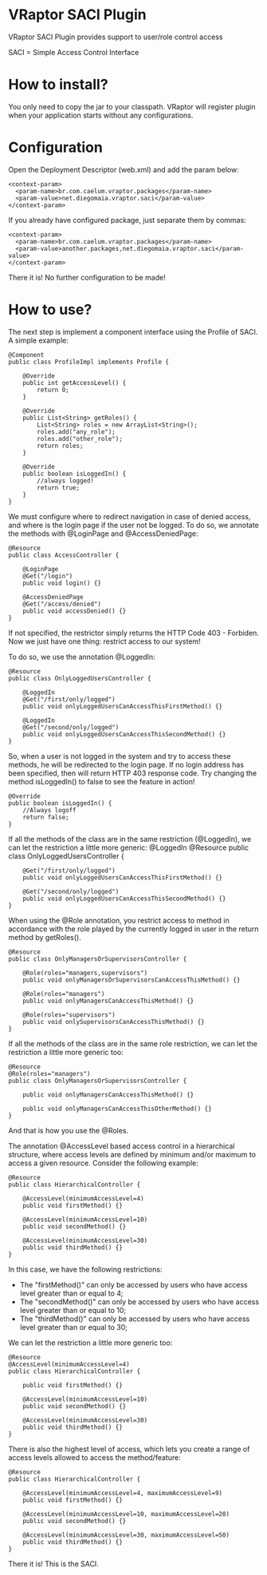 # VRaptor SACI Plugin

VRaptor SACI Plugin provides support to user/role control access

SACI = Simple Access Control Interface 

# How to install?

You only need to copy the jar to your classpath. VRaptor will register plugin when 
your application starts without any configurations. 

# Configuration

Open the Deployment Descriptor (web.xml) and add the param below:

	<context-param>
	  <param-name>br.com.caelum.vraptor.packages</param-name>
	  <param-value>net.diegomaia.vraptor.saci</param-value>
	</context-param>
	
If you already have configured package, just separate them by commas:

	<context-param>
	  <param-name>br.com.caelum.vraptor.packages</param-name>
	  <param-value>another.packages,net.diegomaia.vraptor.saci</param-value>
	</context-param>
	
There it is! No further configuration to be made!

# How to use?

The next step is implement a component interface using the Profile of SACI. 
A simple example:

	@Component
	public class ProfileImpl implements Profile {

		@Override
		public int getAccessLevel() {
			return 0;
		}

		@Override
		public List<String> getRoles() {
			List<String> roles = new ArrayList<String>();
			roles.add("any_role");
			roles.add("other_role");
			return roles;
		}

		@Override
		public boolean isLoggedIn() {
			//always logged!
			return true;
		}
	}

We must configure where to redirect navigation in case of denied access, and where is the login page if the user not be logged.
To do so, we annotate the methods with @LoginPage and @AccessDeniedPage:

	@Resource
	public class AccessController {
	
		@LoginPage
		@Get("/login")
		public void login() {}
		
		@AccessDeniedPage
		@Get("/access/denied")
		public void accessDenied() {}
	}
	
If not specified, the restrictor simply returns the HTTP Code 403 - Forbiden.
Now we just have one thing: restrict access to our system!

To do so, we use the annotation @LoggedIn:

	@Resource
	public class OnlyLoggedUsersController {
		
		@LoggedIn
		@Get("/first/only/logged")
		public void onlyLoggedUsersCanAccessThisFirstMethod() {}
		
		@LoggedIn
		@Get("/second/only/logged")
		public void onlyLoggedUsersCanAccessThisSecondMethod() {}
	}
	
So, when a user is not logged in the system and try to access these methods, he will be redirected to the login page. 
If no login address has been specified, then will return HTTP 403 response code.
Try changing the method isLoggedIn() to false to see the feature in action!

	@Override
	public boolean isLoggedIn() {
		//Always logoff
		return false;
	}

If all the methods of the class are in the same restriction (@LoggedIn), we can let the restriction a little more generic:
	@LoggedIn
	@Resource
	public class OnlyLoggedUsersController {

		@Get("/first/only/logged")
		public void onlyLoggedUsersCanAccessThisFirstMethod() {}
		
		@Get("/second/only/logged")
		public void onlyLoggedUsersCanAccessThisSecondMethod() {}
	}
	
	
When using the @Role annotation, you restrict access to method in accordance with the role played by the currently logged in user in the return method by getRoles().

	@Resource
	public class OnlyManagersOrSupervisorsController {
	
		@Role(roles="managers,supervisors")
		public void onlyManagersOrSupervisorsCanAccessThisMethod() {}
		
		@Role(roles="managers")
		public void onlyManagersCanAccessThisMethod() {}
			
		@Role(roles="supervisors")
		public void onlySupervisorsCanAccessThisMethod() {}
	}	
	
If all the methods of the class are in the same role restriction, we can let the restriction a little more generic too:

	@Resource
	@Role(roles="managers")
	public class OnlyManagersOrSupervisorsController {
	
		public void onlyManagersCanAccessThisMethod() {}
		
		public void onlyManagersCanAccessThisOtherMethod() {}
	}	

And that is how you use the @Roles.

The annotation @AccessLevel based access control in a hierarchical structure, where access levels are defined by minimum and/or maximum to access a given resource.
Consider the following example:

	@Resource
	public class HierarchicalController {
	
		@AccessLevel(minimumAccessLevel=4)
		public void firstMethod() {}
		
		@AccessLevel(minimumAccessLevel=10)
		public void secondMethod() {}
		
		@AccessLevel(minimumAccessLevel=30)
		public void thirdMethod() {}
	}
	
In this case, we have the following restrictions:

- The "firstMethod()" can only be accessed by users who have access level greater than or equal to 4;
- The "secondMethod()" can only be accessed by users who have access level greater than or equal to 10;
- The "thirdMethod()" can only be accessed by users who have access level greater than or equal to 30;

We can let the restriction a little more generic too:

	@Resource
	@AccessLevel(minimumAccessLevel=4)
	public class HierarchicalController {
	
		public void firstMethod() {}
		
		@AccessLevel(minimumAccessLevel=10)
		public void secondMethod() {}
		
		@AccessLevel(minimumAccessLevel=30)
		public void thirdMethod() {}
	}

There is also the highest level of access, which lets you create a range of access levels allowed to access the method/feature:

	@Resource
	public class HierarchicalController {
	
		@AccessLevel(minimumAccessLevel=4, maximumAccessLevel=9)
		public void firstMethod() {}
		
		@AccessLevel(minimumAccessLevel=10, maximumAccessLevel=20)
		public void secondMethod() {}
		
		@AccessLevel(minimumAccessLevel=30, maximumAccessLevel=50)
		public void thirdMethod() {}
	}
	
There it is! This is the SACI.
		